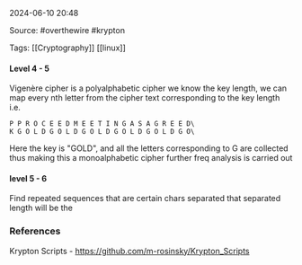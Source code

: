 
2024-06-10 20:48

Source: #overthewire #krypton 

Tags: [[Cryptography]] [[linux]]

#### Level 4 - 5

Vigenère cipher is a polyalphabetic cipher
we know the key length, we can map every nth letter from the cipher text corresponding to the key length i.e.
```
P P R O C E E D M E E T I N G A S A G R E E D\
K G O L D G O L D G O L D G O L D G O L D G O\
```

Here the key is "GOLD", and all the letters corresponding to G are collected thus making this a monoalphabetic cipher further freq analysis is carried out 

#### level 5 - 6 

Find repeated sequences that are certain chars separated that separated length will be the 



### References

Krypton Scripts - 
https://github.com/m-rosinsky/Krypton_Scripts
